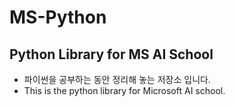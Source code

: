 # MS-Python
## Python Library for MS AI School
- 파이썬을 공부하는 동안 정리해 놓는 저장소 입니다.
- This is the python library for Microsoft AI school.